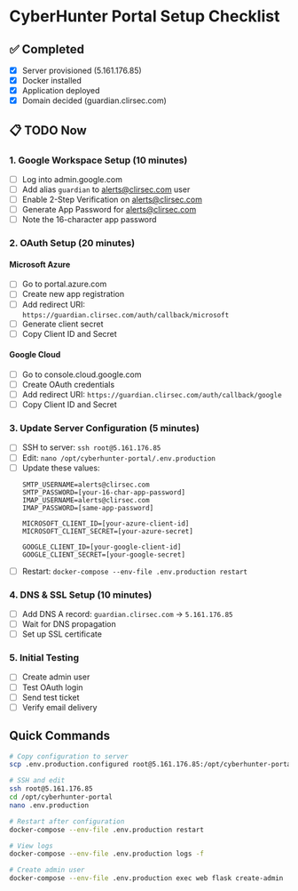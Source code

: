 # CyberHunter Portal Setup Checklist

## ✅ Completed
- [x] Server provisioned (5.161.176.85)
- [x] Docker installed
- [x] Application deployed
- [x] Domain decided (guardian.clirsec.com)

## 📋 TODO Now

### 1. Google Workspace Setup (10 minutes)
- [ ] Log into admin.google.com
- [ ] Add alias `guardian` to alerts@clirsec.com user
- [ ] Enable 2-Step Verification on alerts@clirsec.com
- [ ] Generate App Password for alerts@clirsec.com
- [ ] Note the 16-character app password

### 2. OAuth Setup (20 minutes)

#### Microsoft Azure
- [ ] Go to portal.azure.com
- [ ] Create new app registration
- [ ] Add redirect URI: `https://guardian.clirsec.com/auth/callback/microsoft`
- [ ] Generate client secret
- [ ] Copy Client ID and Secret

#### Google Cloud
- [ ] Go to console.cloud.google.com
- [ ] Create OAuth credentials
- [ ] Add redirect URI: `https://guardian.clirsec.com/auth/callback/google`
- [ ] Copy Client ID and Secret

### 3. Update Server Configuration (5 minutes)
- [ ] SSH to server: `ssh root@5.161.176.85`
- [ ] Edit: `nano /opt/cyberhunter-portal/.env.production`
- [ ] Update these values:
  ```
  SMTP_USERNAME=alerts@clirsec.com
  SMTP_PASSWORD=[your-16-char-app-password]
  IMAP_USERNAME=alerts@clirsec.com
  IMAP_PASSWORD=[same-app-password]
  
  MICROSOFT_CLIENT_ID=[your-azure-client-id]
  MICROSOFT_CLIENT_SECRET=[your-azure-secret]
  
  GOOGLE_CLIENT_ID=[your-google-client-id]
  GOOGLE_CLIENT_SECRET=[your-google-secret]
  ```
- [ ] Restart: `docker-compose --env-file .env.production restart`

### 4. DNS & SSL Setup (10 minutes)
- [ ] Add DNS A record: `guardian.clirsec.com` → `5.161.176.85`
- [ ] Wait for DNS propagation
- [ ] Set up SSL certificate

### 5. Initial Testing
- [ ] Create admin user
- [ ] Test OAuth login
- [ ] Send test ticket
- [ ] Verify email delivery

## Quick Commands

```bash
# Copy configuration to server
scp .env.production.configured root@5.161.176.85:/opt/cyberhunter-portal/.env.production

# SSH and edit
ssh root@5.161.176.85
cd /opt/cyberhunter-portal
nano .env.production

# Restart after configuration
docker-compose --env-file .env.production restart

# View logs
docker-compose --env-file .env.production logs -f

# Create admin user
docker-compose --env-file .env.production exec web flask create-admin
```